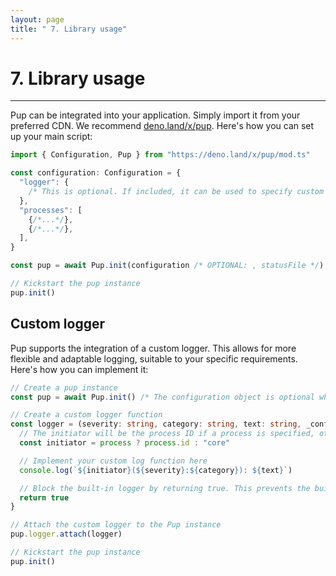 ```yaml
---
layout: page
title: " 7. Library usage"
---
```


# 7. Library usage

---

Pup can be integrated into your application. Simply import it from your preferred CDN. We recommend [deno.land/x/pup](https://deno.land/x/pup). Here's how you can set up your main script:

```ts
import { Configuration, Pup } from "https://deno.land/x/pup/mod.ts"

const configuration: Configuration = {
  "logger": {
    /* This is optional. If included, it can be used to specify custom logger settings */
  },
  "processes": [
    {/*...*/},
    {/*...*/},
  ],
}

const pup = await Pup.init(configuration /* OPTIONAL: , statusFile */)

// Kickstart the pup instance
pup.init()
```

## Custom logger

Pup supports the integration of a custom logger. This allows for more flexible and adaptable logging, suitable to your specific requirements. Here's how you can implement it:

```ts
// Create a pup instance
const pup = await Pup.init() /* The configuration object is optional when instantiating a new Pup */

// Create a custom logger function
const logger = (severity: string, category: string, text: string, _config?: GlobalLoggerConfiguration, process?: ProcessConfiguration) => {
  // The initiator will be the process ID if a process is specified, otherwise it defaults to "core"
  const initiator = process ? process.id : "core"

  // Implement your custom log function here
  console.log(`${initiator}(${severity}:${category}): ${text}`)

  // Block the built-in logger by returning true. This prevents the built-in logger from logging the same message.
  return true
}

// Attach the custom logger to the Pup instance
pup.logger.attach(logger)

// Kickstart the pup instance
pup.init()
```
